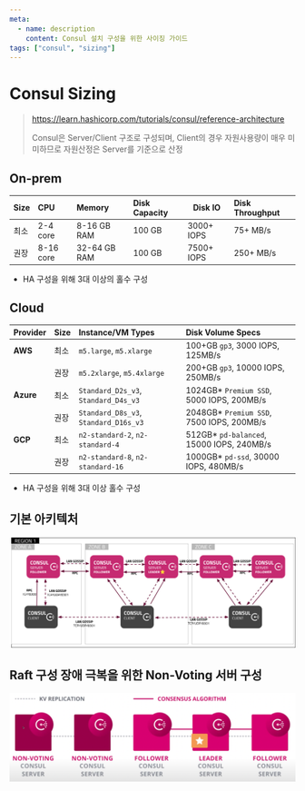 ```yaml
---
meta:
  - name: description
    content: Consul 설치 구성을 위한 사이징 가이드
tags: ["consul", "sizing"]
---
```


# Consul Sizing
> <https://learn.hashicorp.com/tutorials/consul/reference-architecture>
>
> Consul은 Server/Client 구조로 구성되며, Client의 경우 자원사용량이 매우 미미하므로 자원산정은 Server를 기준으로 산정





## On-prem

| Size | CPU       | Memory       | Disk Capacity | Disk IO     | Disk Throughput |
| :--- | :-------- | :----------- | :------------ | ----------- | :-------------- |
| 최소 | 2-4 core  | 8-16 GB RAM  | 100 GB        | 3000+  IOPS | 75+ MB/s        |
| 권장 | 8-16 core | 32-64 GB RAM | 100 GB        | 7500+ IOPS  | 250+ MB/s       |

- HA 구성을 위해 3대 이상의 홀수 구성



## Cloud

| Provider  | Size | Instance/VM Types                     | Disk Volume Specs                         |
| :-------- | :--- | :------------------------------------ | :---------------------------------------- |
| **AWS**   | 최소 | `m5.large`, `m5.xlarge`               | 100+GB `gp3`, 3000 IOPS, 125MB/s          |
|           | 권장 | `m5.2xlarge`, `m5.4xlarge`            | 200+GB `gp3`, 10000 IOPS, 250MB/s         |
| **Azure** | 최소 | `Standard_D2s_v3`, `Standard_D4s_v3`  | 1024GB* `Premium SSD`, 5000 IOPS, 200MB/s |
|           | 권장 | `Standard_D8s_v3`, `Standard_D16s_v3` | 2048GB* `Premium SSD`, 7500 IOPS, 200MB/s |
| **GCP**   | 최소 | `n2-standard-2`, `n2-standard-4`      | 512GB* `pd-balanced`, 15000 IOPS, 240MB/s |
|           | 권장 | `n2-standard-8`, `n2-standard-16`     | 1000GB* `pd-ssd`, 30000 IOPS, 480MB/s     |

- HA 구성을 위해 3대 이상 홀수 구성



## 기본 아키텍처

![Recommended architecture diagram](./image/consul-reference-architecture.png)



## Raft 구성 장애 극복을 위한 Non-Voting 서버 구성

![Redundancy Zones diagram](./image/consul-non-voting.png)